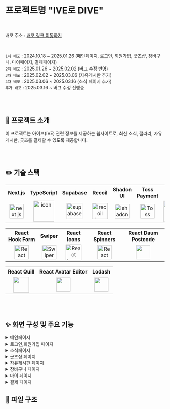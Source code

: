 # 프로젝트명 "IVE로 DIVE"

<br/>

배포 주소 : [배포 링크 이동하기](https://ive-three.vercel.app)

<br>

`1차 배포` : 2024.10.18 ~ 2025.01.26 (메인페이지, 로그인, 회원가입, 굿즈샵, 장바구니, 마이페이지, 결제페이지)<br/>
`2차 배포` : 2025.01.26 ~ 2025.02.02 (버그 수정 반영) <br/>
`3차 배포` : 2025.02.02 ~ 2025.03.06 (자유게시판 추가) <br/>
`4차 배포` : 2025.03.06 ~ 2025.03.16 (소식 페이지 추가) <br/>
`추가 배포` : 2025.03.16 ~ 버그 수정 진행중 <br>

<br>
<br>

## 📌 프로젝트 소개
이 프로젝트는 아이브(IVE) 관련 정보를 제공하는 웹사이트로, 최신 소식, 갤러리, 자유게시판, 굿즈를 결제할 수 있도록 제공합니다.

<br>
<br>


## ✏️ 기술 스택
<table>
  <tr>
    <th>Next.js</th>
    <th>TypeScript</th>
    <th>Supabase</th>
    <th>Recoil</th>
    <th>Shadcn UI</th>
    <th>Toss Payment</th>
    <th>Prettier</th>
  </tr>
  <tr>
    <td align="center">
        <img src="https://github.com/user-attachments/assets/0e7ba33c-456b-491b-a815-afac91a22ae3" alt="next js icon" width="45" height="45" />
    </td>
    <td align="center">
      <img src="https://techstack-generator.vercel.app/ts-icon.svg" alt="icon" width="65" height="65" />
    </td>
    <td align="center">
      <img src="https://github.com/user-attachments/assets/6e168931-ee0d-4e90-8710-050dad01942f" alt="supabase icon" width="50" height="50" />
    </td>
    <td align="center">
      <img src="https://github.com/user-attachments/assets/1b0fb313-98c1-4790-9eb3-0e266cd926d8" alt="recoil icon" width="50" height="50" />
    </td>
    <td align="center">
      <img src="https://github.com/user-attachments/assets/55af3049-b93f-4cf1-a6ab-d57a95022743" alt="shadcn ui icon" width="45" height="45" />
    </td>
    <td align="center">
      <img src="https://github.com/user-attachments/assets/b79abc72-27c9-4621-937b-1c768a760f2c" width="45" height="45" alt="Toss Payment icon"/>
    </td>
    <td align="center">
      <img src="https://techstack-generator.vercel.app/prettier-icon.svg" alt="icon" width="65" height="65" />
    </td>
  </tr>
</table>

<table>
  <tr>
    <th>React Hook Form</th>
    <th>Swiper</th>
    <th>React Icons</th>
    <th>React Spinners</th>
    <th>React Daum Postcode</th>
  </tr>
  <tr>
    <td align="center">
      <img src="https://github.com/user-attachments/assets/03bee6fc-6160-46f5-9a6f-832648438d75" width="45" height="45" alt="React Hook Form icon"/>
    </td>
    <td align="center"> 
      <img src="https://github.com/user-attachments/assets/8ccd376d-57e0-4a8e-9ddb-21ae8b8f4d3c" width="45" height="45" alt="Swiper icon"/>
    </td>
     <td align="center">
      <img src="https://github.com/user-attachments/assets/39220fa5-1a49-4303-986f-d143f0104830" width="50" height="50" alt="React Icons icon"/>
    </td>
    <td align="center">
      <img src="https://github.com/user-attachments/assets/3f1d7331-2260-4392-bf10-4efe1a74fa68" width="45" height="45" alt="React Spinners icon"/>
    </td>
    <td align="center">
      <img src="https://github.com/user-attachments/assets/3e37e861-3256-4092-99e0-7d2f7accf651" width="45" height="45" alt=""/>
    </td>
  </tr>
</table>

<table>
  <tr>
    <th>React Quill</th>
    <th>React Avatar Editor</th>
    <th>Lodash</th>
  </tr>
  <tr>
    <td align="center">
      <img src="https://github.com/user-attachments/assets/7bba8da4-14e4-4489-b2ac-40eb24218da8" width="50" height="50" alt=""/>
    </td>
     <td align="center">
      <img src="https://github.com/user-attachments/assets/a90b7205-b187-4c62-91f4-8bcc1a9b77e9" width="45" height="45" alt=""/>
    </td>
    <td align="center">
      <img src="https://github.com/user-attachments/assets/df5b1157-ccfa-4ad4-a5ed-c0cdc2cb2493" width="45" height="45" alt=""/>
    </td>
  </tr>
</table>

<br>
<br>

## ✨ 화면 구성 및 주요 기능
<details>
<summary>메인페이지</summary>
  <br>
  <table>
     <tr>
      <th align="center">PC</th>
      <th align="center" colspan="2">Mobile</th>
    </tr>
    <tr>
      <td valign="top">
        <img src="https://github.com/user-attachments/assets/4b18024f-5e03-4869-b0df-20cbf93cc221" alt="" />
      </td>
      <td valign="top">
        <img src="https://github.com/user-attachments/assets/152bbc64-dca3-4a08-9baf-dc29cf6bfe12" alt=""/>
      </td>
      <td valign="top">
        <img src="https://github.com/user-attachments/assets/f9b4ff68-0e73-477c-9893-684d47898c0c" alt=""/>
        <img src="https://github.com/user-attachments/assets/2348be01-fd76-47e7-b1bd-1003248a91e4" alt=""/>
      </td>
    </tr>
  </table>
  <ul>
    <li>header 스크롤 시 색상 바뀜</li>
    <li>swiper 라이브러리로 앨범 섹션 스크롤</li>
    <li>자유게시판 최신순 내용 미리보기</li>
    <li>굿즈샵 인기순 내용 미리보기</li>
    <li>모바일 진입 시 햄버거메뉴 사이드바 변경</li>
  </ul>
</details>

<details>
<summary>로그인,회원가입 페이지</summary>
   <table>
   <tr>
     <th align="center">PC</th>
     <th align="center">Mobile</th>
   </tr> 
    <tr>
      <td valign="top">
         <img src="https://github.com/user-attachments/assets/a86e080c-c069-4d59-aed5-397507f1d743" alt=""/>
      </td>
      <td valign="top">
          <img src="https://github.com/user-attachments/assets/36b396de-617a-4122-b7ef-be3d9f06b751" alt=""/>
      </td>
    </tr>
  </table>
  <ul>
    <li>게시판 데이터 불러오기</li>
    <li>검색어 입력 시 디바운싱, 검색 결과 하이라이트 표시</li>
    <li>글쓰기 기능 react-quill 라이브러리</li>
    <li>더 많은 콘텐츠 로드 (페이지네이션)</li>
    <li>공유하기 버튼</li>
    <li>좋아요, 댓글, 대댓글 기능</li>
    <li>게시판, 댓글, 대댓글 수정 & 삭제 기능</li>
  </ul>
</details>


<details>
<summary>소식페이지</summary>
 <table>
   <tr>
     <th align="center">PC</th>
     <th align="center">Mobile</th>
   </tr> 
    <tr>
      <td valign="top">
         <img src="https://github.com/user-attachments/assets/a86e080c-c069-4d59-aed5-397507f1d743" alt=""/>
      </td>
      <td valign="top">
          <img src="https://github.com/user-attachments/assets/36b396de-617a-4122-b7ef-be3d9f06b751" alt=""/>
        <br>
           <img src="https://github.com/user-attachments/assets/27882d45-03f7-4b31-bae6-3bafd3a7850d" alt=""/>
        <br>
          <img src="https://github.com/user-attachments/assets/1ba5ceee-cc61-44e1-8246-4d4c539f3556" alt=""/>
      </td>
    </tr>
  </table>

  <ul>
    <li>최신 뉴스 조회 및 카테고리별 필터링</li>
    <li>갤러리 사진 조회</li>
    <li>더 많은 콘텐츠 로드 (페이지네이션)</li>
    <li>모달을 통한 상세 내용 조회</li>
  </ul>
</details>

<details>
<summary>굿즈샵 페이지</summary>
  <table>
   <tr>
     <th align="center">PC</th>
     <th align="center">Mobile</th>
   </tr> 
    <tr>
      <td valign="top">
        
      </td>
      <td valign="top">
        
      </td>
    </tr>
  </table>
  <ul>
    <li>굿즈샵 리스트 카테고리별 정렬 기능</li>
    <li>스크롤 위치에 따른 자동 컨텐츠 로딩 (무한스크롤)</li>
    <li>찜하기, 바로 구매하기 버튼</li>
    <li>공유하기 버튼</li>
    <li>상품 수량 선택 기능</li>
    <li>상세정보, 리뷰 탭</li>
    <li>리뷰 탭 클릭 시 유저 리뷰 데이터 불러오기, 별점 평균</li>
    <li>자주 묻는 질문 아코디언</li>
  </ul>
</details>

<details>
<summary>자유게시판 페이지</summary>
   <table>
   <tr>
     <th align="center">PC</th>
     <th align="center">Mobile</th>
   </tr> 
    <tr>
      <td valign="top">
        
      </td>
      <td valign="top">
        
      </td>
    </tr>
  </table>
  <ul>
    <li>게시판 데이터 불러오기</li>
    <li>검색어 입력 시 디바운싱, 검색 결과 하이라이트 표시</li>
    <li>글쓰기 기능 react-quill 라이브러리</li>
    <li>더 많은 콘텐츠 로드 (페이지네이션)</li>
    <li>공유하기 버튼</li>
    <li>좋아요, 댓글, 대댓글 기능</li>
    <li>게시판, 댓글, 대댓글 수정 & 삭제 기능</li>
  </ul>
</details>


<details>
<summary>장바구니 페이지</summary>
   <table>
   <tr>
     <th align="center">PC</th>
     <th align="center">Mobile</th>
   </tr> 
    <tr>
      <td valign="top">
        
      </td>
      <td valign="top">
        
      </td>
    </tr>
  </table>
  <ul>
    <li>장바구니 데이터 불러오기 및 체크박스로 아이템 선택 기능</li>
   <li>선택삭제, 전체삭제 기능으로 장바구니 아이템 관리</li>
    <li>상품별 삭제 기능 및 전체삭제 클릭 시 확인 모달</li>
    <li>상품 금액 및 할인 금액 계산 표시</li>
    <li>장바구니가 비어있을 때 '쇼핑하기' 버튼을 통한 UX 개선</li>
    <li>주문자 정보, 배송지 정보 변경 기능</li>
    <li>개인정보 수집 및 이용 동의 모달 (상세 약관 내용 포함)</li>
    <li>결제 금액 실시간 계산 (총 결제 금액, 상품 금액, 할인 금액)</li>
    <li>결제하기 버튼</li>
  </ul>
</details>

<details>
<summary>마이 페이지</summary>
   <table>
   <tr>
     <th align="center">PC</th>
     <th align="center">Mobile</th>
   </tr> 
    <tr>
      <td valign="top">
        
      </td>
      <td valign="top">
        
      </td>
    </tr>
  </table>
  <ul>
    <li>아바타 이미지 변경 - 프로필 이미지 편집(react-avatar-editor 라이브러리)</li>
    <li>닉네임 변경 기능</li>
    <li>찜 목록, 결제 목록, 내가 쓴 글, 배송지 관리 데이터 불러오기</li>
    <li>결제목록 주문상세 페이지, 구매확정 클릭 시 리뷰 작성 기능</li>
    <li>새 배송지 추가 버튼, 배송지 수정 & 삭제, 기본배송지로 설정 기능</li>
  </ul>
</details>

<details>
<summary>결제 페이지</summary>
   <table>
   <tr>
     <th align="center">PC</th>
     <th align="center">Mobile</th>
   </tr> 
    <tr>
      <td valign="top">
        
      </td>
      <td valign="top">
        
      </td>
    </tr>
  </table>
  <ul>
    <li>게시판 데이터 불러오기</li>
    <li>검색어 입력 시 디바운싱, 검색 결과 하이라이트 표시</li>
    <li>글쓰기 기능 react-quill 라이브러리</li>
    <li>더 많은 콘텐츠 로드 (페이지네이션)</li>
    <li>공유하기 버튼</li>
    <li>좋아요, 댓글, 대댓글 기능</li>
    <li>게시판, 댓글, 대댓글 수정 & 삭제 기능</li>
  </ul>
</details>







## 📁 파일 구조


